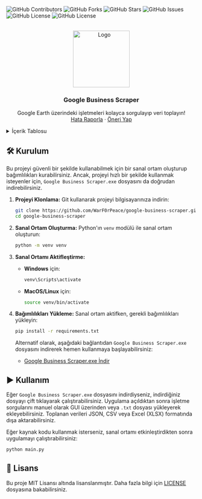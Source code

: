 <div id="top"></div>

![GitHub Contributors](https://img.shields.io/github/contributors/WarF0rPeace/google-business-scraper.svg?style=for-the-badge) ![GitHub Forks](https://img.shields.io/github/forks/WarF0rPeace/google-business-scraper.svg?style=for-the-badge) ![GitHub Stars](https://img.shields.io/github/stars/WarF0rPeace/google-business-scraper.svg?style=for-the-badge) ![GitHub Issues](https://img.shields.io/github/issues/WarF0rPeace/google-business-scraper.svg?style=for-the-badge) ![GitHub License](https://img.shields.io/github/license/WarF0rPeace/google-business-scraper.svg?style=for-the-badge) ![GitHub License](https://img.shields.io/github/downloads/warf0rpeace/google-business-scraper/total.svg?style=for-the-badge)

<br />
<div align="center">
  <a href="https://github.com/WarF0rPeace/google-business-scraper">
    <img src="https://i.ibb.co/j3FTTYf/logo.png" alt="Logo" width="150" height="150">
  </a>

  <h3 align="center">Google Business Scraper</h3>

  <p align="center">
    Google Earth üzerindeki işletmeleri kolayca sorgulayıp veri toplayın!
    <br />
    <a href="https://github.com/WarF0rPeace/google-business-scraper/issues">Hata Raporla</a>
    ·
    <a href="https://github.com/WarF0rPeace/google-business-scraper/issues">Öneri Yap</a>
  </p>
</div>

<details>
  <summary>İçerik Tablosu</summary>
  <ol>
    <li><a href="#🛠-Kurulum">Kurulum</a></li>
    <li><a href="#▶-Kullanım">Kullanım</a></li>
    <li><a href="#📝-Lisans">Lisans</a></li>
  </ol>
</details>

## 🛠 Kurulum

Bu projeyi güvenli bir şekilde kullanabilmek için bir sanal ortam oluşturup bağımlılıkları kurabilirsiniz. Ancak, projeyi hızlı bir şekilde kullanmak isteyenler için, `Google Business Scraper.exe` dosyasını da doğrudan indirebilirsiniz.

1. **Projeyi Klonlama:** Git kullanarak projeyi bilgisayarınıza indirin:

    ```bash
    git clone https://github.com/WarF0rPeace/google-business-scraper.git
    cd google-business-scraper
    ```

2. **Sanal Ortam Oluşturma:** Python'ın `venv` modülü ile sanal ortam oluşturun:

    ```bash
    python -m venv venv
    ```

3. **Sanal Ortamı Aktifleştirme:**

   - **Windows** için:

     ```bash
     venv\Scripts\activate
     ```

   - **MacOS/Linux** için:

     ```bash
     source venv/bin/activate
     ```

4. **Bağımlılıkları Yükleme:** Sanal ortam aktifken, gerekli bağımlılıkları yükleyin:

    ```bash
    pip install -r requirements.txt
    ```

   Alternatif olarak, aşağıdaki bağlantıdan `Google Business Scraper.exe` dosyasını indirerek hemen kullanmaya başlayabilirsiniz:
   - [Google Business Scraper.exe İndir](https://github.com/WarF0rPeace/google-business-scraper/releases/latest/download/Google.Business.Scraper.exe)


## ▶ Kullanım

Eğer `Google Business Scraper.exe` dosyasını indirdiyseniz, indirdiğiniz dosyayı çift tıklayarak çalıştırabilirsiniz. Uygulama açıldıktan sonra işletme sorgularını manuel olarak GUI üzerinden veya `.txt` dosyası yükleyerek ekleyebilirsiniz. Toplanan verileri JSON, CSV veya Excel (XLSX) formatında dışa aktarabilirsiniz.

Eğer kaynak kodu kullanmak isterseniz, sanal ortamı etkinleştirdikten sonra uygulamayı çalıştırabilirsiniz:

```bash
python main.py
```

## 📝 Lisans

Bu proje MIT Lisansı altında lisanslanmıştır. Daha fazla bilgi için [LICENSE](https://github.com/WarF0rPeace/google-business-scraper/blob/main/LICENSE) dosyasına bakabilirsiniz.
